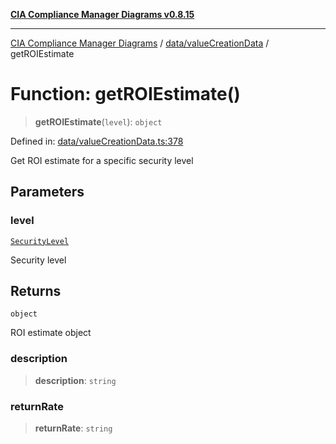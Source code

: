 [**CIA Compliance Manager Diagrams v0.8.15**](../../../README.md)

***

[CIA Compliance Manager Diagrams](../../../modules.md) / [data/valueCreationData](../README.md) / getROIEstimate

# Function: getROIEstimate()

> **getROIEstimate**(`level`): `object`

Defined in: [data/valueCreationData.ts:378](https://github.com/Hack23/cia-compliance-manager/blob/50a3bb1fa64948444e36c06fee075b5043350db0/src/data/valueCreationData.ts#L378)

Get ROI estimate for a specific security level

## Parameters

### level

[`SecurityLevel`](../../../types/cia/type-aliases/SecurityLevel.md)

Security level

## Returns

`object`

ROI estimate object

### description

> **description**: `string`

### returnRate

> **returnRate**: `string`
